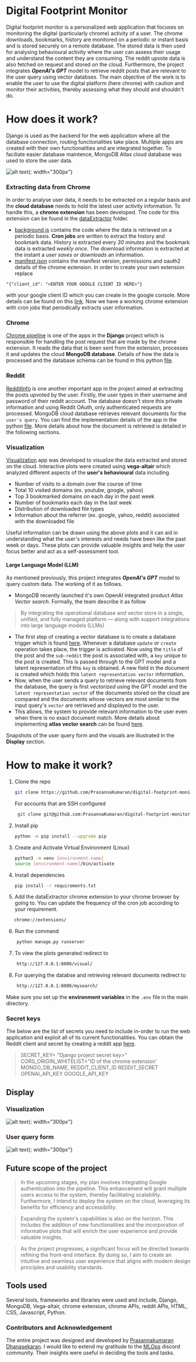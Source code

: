 # Digital Footprint Monitor
Digital footprint monitor is a personalized web application that focuses on monitoring the digital (particularly chrome) activity of a user. The chrome downloads, bookmarks, history are monitored on a periodic or instant basis and is stored securely on a remote database. The stored data is then used for analysing behavioural activity where the user can assess their usage and understand the content they are consuming. The reddit upvote data is also fetched on request and stored on the cloud. Furthermore, the project integrates ***OpenAI's GPT*** model to retrieve reddit posts that are relevant to the user query using vector databses.  The main objective of the work is to enable the user to use the digital platform (here chrome) with caution and monitor their activities, thereby assessing what they should and shouldn't do.   

# How does it work?
Django is used as the backend for the web application where all the database connection, routing functionalities take place.  Multiple apps are created with their own functionalities and are integrated together. To faciliate easier database maintence, MongoDB Atlas cloud database was used to store the user data. 

![alt text](figures\flowDiagram.png){: width="300px"}

### Extracting data from Chrome
In order to analyse user data, it needs to be extracted on a regular basis and the **cloud database** needs to hold the latest user activity information. To handle this, a **chrome extension** has been developed. The code for this extension can be found in the [dataExtractor](dataExtractor) folder. 
- [background.js](dataExtractor\background.js) contains the code where the data is retrieved on a periodic basis. **Cron jobs** are written to extract the history and bookmark data. History is extracted every *30 minutes* and the bookmark data is extracted *weekly once*.  The download information is extracted at the instant a *user saves or downloads*  an information. 
- [manifest.json](dataExtractor\manifest.json) contains the manifest version, permissions and oauth2 details of the chrome extension. In order to create your own extension replace
```
"{"client_id": "<ENTER YOUR GOOGLE CLIENT ID HERE>"}
``` 
with your google client ID which you can create in the google console.  More details can be found on this [link](https://developers.google.com/workspace/guides/create-credentials). Now we have a working chrome extension with cron jobs that periodically extracts user information. 

### Chrome
[Chrome pipeline](chromepipeline) is one of the apps in the **Django** project which is responsible for handling the post request that are made by the chrome extension. It reads the data that is been sent from the extension, processes it and updates the cloud **MongoDB database**. Details of how the data is processed and the database schema can be found in this python [file](chromepipeline\views.py). 

### Reddit 
[RedditInfo](redditInfo) is one another important app in the project aimed at extracting the posts upvoted by the user.  Firstly, the user types in their username and password of their reddit account. The database doesn't store this private information and using Reddit OAuth, only authenticated requests are processed. MongoDB cloud database retrieves relevant documents for the `user's query`. You can find the implementation details of the app in the python [file](redditInfo\views.py). More details about how the document is retrieved is detailed in the following sections.

### Visualization
[Visualization](visualization) app was developed to visualize the data extracted and stored on the cloud. Interactive plots were created using **vega-altair** which analyzed different aspects of the **user's behavioural** data including
* Number of visits to a domain over the course of time 
* Total 10 visited domains (ex.  youtube, google, yahoo) 
* Top 3 bookmarked domains on each day in the past week
* Number of bookmarks each day in the last week
* Distribution of downloaded file types
* Information about the referrer (ex. google, yahoo, reddit) associated with the downloaded file 

 Useful information can be drawn using the above plots and it can aid in understanding what the user's interests and needs have been like the past week or days. These plots can provide valuable insights and help the user focus better and act as a self-assessment tool. 

#### Large Language Model (LLM) 

As mentioned previously, this project integrates ***OpenAI's GPT*** model to query custom data. The working of it as follows.
- MongoDB recently launched it's own OpenAI integrated product *Atlas Vector search*. Formally, the team describe it as follow 
> By integrating the operational database and vector store in a single, unified, and fully managed platform — along with support integrations into large language models (LLMs)
- The first step of creating a vector database is to create a database trigger which is found [here](db_trigger.js). Whenever a database `update` or `create` operation takes place, the trigger is activated. Now using the `title` of the post and the `sub-reddit` the post is associated with, a `key` unique to the post is created. This is passed through to the GPT model and a latent representation of this `key` is obtained. A new field in the document is created which holds this `latent representation vector` information. 
- Now, when the user sends a query to retrieve relevant documents from the database, the query is first *vectorized* using the GPT model and the `latent representation vector` of the documents stored on the cloud are compared and the documents whose vectors are most similar to the input query's `vector` are retrieved and displayed to the user. 
- This allows, the system to provide relevant information to the user even when there is no exact document match. More details about implementing **atlas vector search** can be found [here](https://www.mongodb.com/developer/products/atlas/semantic-search-mongodb-atlas-vector-search/).
 
 Snapshots of the user query form and the visuals are illustrated in the **Display** section.

# How to make it work?
1. Clone the repo
   ```sh
   git clone https://github.com/PrasannaKumaran/digital-footprint-monitor.git
   ```
   For accounts that are SSH configured
   ```sh
    git clone git@github.com:PrasannaKumaran/digital-footprint-monitor.git
   ```
2. Install pip
   ```sh
   python -m pip install --upgrade pip
   ```
3. Create and Activate Virtual Environment (Linux)
   ```sh
   python3 -m venv [environment-name]
   source [environment-name]/bin/activate
   ```
4. Install dependencies
   ```sh
   pip install -r requirements.txt
   ```
5. Add the dataExtractor chrome extension to your chrome browser by going to. You can update the frequency of the cron job according to your requirement.
 ```sh 
	chrome://extensions/
```
6. Run the command
```sh 
	python manage.py runserver
```
7. To view the plots generated redirect to 
```sh 
	http://127.0.0.1:8000/visual/
```
8. For querying the databse and retrieving relevant documents redirect to 
```sh 
	http://127.0.0.1:8000/mysearch/
```
Make sure you set up the **environment variables** in the `.env` file in the main directory.


### Secret keys
The below are the list of secrets you need to include in-order to run the web application and exploit all of its current functionalities. You can obtain the Reddit client and secret by creating a reddit app [here](https://www.reddit.com/prefs/apps).
> SECRET_KEY= "Django project secret key>"
CORS_ORIGIN_WHITELIST="ID of the chrome extension'
MONGO_DB_NAME, 
REDDIT_CLIENT_ID
REDDIT_SECRET
OPENAI_API_KEY
GOOGLE_API_KEY

## Display 
### Visualization
![alt text](figures\visualization.png){: width="300px"}
### User query form
![alt text](figures\userSearch.png){: width="300px"}

## Future scope of the project
> In the upcoming stages, my plan involves integrating Google authentication into the pipeline. This enhancement will grant multiple users access to the system, thereby facilitating scalability. Furthermore, I intend to deploy the system on the cloud, leveraging its benefits for efficiency and accessibility.

> Expanding the system's capabilities is also on the horizon. This includes the addition of new functionalities and the incorporation of informative plots that will enrich the user experience and provide valuable insights.

> As the project progresses, a significant focus will be directed towards refining the front-end interface. By doing so, I aim to create an intuitive and seamless user experience that aligns with modern design principles and usability standards.

## Tools used
Several tools, frameworks and libraries were used and include, Django, MongoDB, Vega-altair, chrome extension, chrome APIs, reddit APIs, HTML, CSS, Javascript, Python. 

### Contributors and Acknowledgement
The entire project was designed and developed by [Prasannakumaran Dhanasekaran](https://github.com/PrasannaKumaran). I would like to extend my gratitude to the [MLOps](https://discord.gg/QNSDyjsh) discord community. Their insights were useful in deciding the tools and tasks.  
